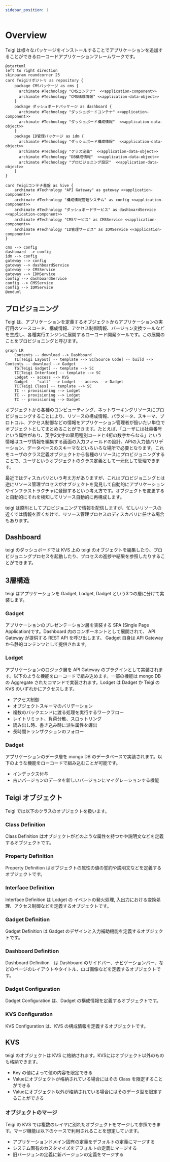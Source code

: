 ```yaml
---
sidebar_position: 1
---
```


# Overview

Teigi は様々なパッケージをインストールすることでアプリケーションを追加することができるローコードアプリケーションフレームワークです。

```plantuml package-manager
@startuml
left to right direction
skinparam roundcorner 25
card Teigiリポジトリ as repository {
    package CMSパッケージ as cms {
      archimate #Technology "CMSコンテナ"  <<application-component>>
      archimate #Technology "CMS構成情報" <<application-data-object>>
    }
    package ダッシュボードパッケージ as dashboard {
      archimate #Technology "ダッシュボードコンテナ" <<application-component>>
      archimate #Technology "ダッシュボード構成情報"  <<application-data-object>>
    }
    package ID管理パッケージ as idm {
      archimate #Technology "ダッシュボード構成情報"  <<application-data-object>>
      archimate #Technology "クラス定義"  <<application-data-object>>
      archimate #Technology "DB構成情報"  <<application-data-object>>
      archimate #Technology "プロビジョニング設定"  <<application-data-object>>
    }
}

card Teigiコンテナ基盤 as hive {
    archimate #Technology "API Gateway" as gateway <<application-component>>
    archimate #Technology "構成情報管理システム" as config <<application-component>>
    archimate #Technology "ダッシュボードサービス" as dashboardService <<application-component>>
    archimate #Technology "CMSサービス" as CMSService <<application-component>>
    archimate #Technology "ID管理サービス" as IDMService <<application-component>>
}

cms --> config
dashboard --> config
idm --> config
gateway --> config
gateway --> dashboardService
gateway --> CMSService
gateway --> IDMService
config --> dashboardService
config --> CMSService
config --> IDMService
@enduml
```


## プロビジョニング

Teigi は、アプリケーションを定義するオブジェクトからアプリケーションの実行用のソースコード、構成情報、アクセス制御情報、バージョン変換ツールなどを生成し、各種実行エンジンに展開するローコード開発ツールです。この展開のことをプロビジョニングと呼びます。

```mermaid
graph LR
    Contents -- download --> Dashboard
    TL[Teigi Layout] -- template --> SC[Source Code] -- build --> Contents -- download --> Gadget
    TG[Teigi Gadget] -- template --> SC
    TI[Teigi Interface] -- template --> SC
    Lodget -- access --> KVS
    Gadget -- "call" --> Lodget -- access --> Dadget
    TC[Teigi Class] -- template --> SC
    TI -- provisioning --> Lodget
    TC -- provisioning --> Lodget
    TC -- provisioning --> Dadget
```

オブジェクトから各種のコンピューティング、ネットワーキングリソースにプロビジョニングすることにより、リソースの構成情報、パラメータ、スキーマ、プロトコル、アクセス制御などの情報をアプリケーション管理者が扱いたい単位でオブジェクトとしてまとめることができます。たとえば、「ユーザには社員番号という属性があり、英字2文字の雇用種別コードと4桁の数字からなる」という情報はユーザ情報を編集する画面の入力フィールドの設計、APIの入力値バリデーション、データベースのスキーマなどいろいろな場所で必要となります。これをユーザのクラス定義オブジェクトから各種のリソースにプロビジョニングすることで、ユーザというオブジェクトのクラス定義として一元化して管理できます。

最近ではディスカバリという考え方がありますが、これはプロビジョニングとは逆にリソース管理プロセスがオブジェクトを発見して自動的にアプリケーションやインフラストラクチャに登録するという考え方です。オブジェクトを変更すると自動的にそれを検知してリソース自動的に再構成します。

teigi は原則としてプロビジョニングで情報を配信しますが、忙しいリソースの近くでは情報を置くだけで、リソース管理プロセスのディスカバリに任せる場合もあります。

## Dashboard

 teigi のダッシュボードでは KVS 上の teigi のオブジェクトを編集したり、プロビジョニングプロセスを起動したり、プロセスの進捗や結果を参照したりすることができます。

## 3層構造

teigi はアプリケーションを Gadget, Lodget, Dadget という3つの層に分けて実装します。

### Gadget

アプリケーションのプレゼンテーション層を実装する SPA (Single Page Application)です。Dashboard 内のコンポーネントとして展開されて、 API Gateway が提供する REST API を呼び出します。  Gadget 自身は API Gateway から静的コンテンツとして提供されます。

### Lodget

アプリケーションのロジック層を API Gateway のプラグインとして実装されます。以下のような機能をローコードで組み込めます。一部の機能は mongo DB の Aggregate されたコマンドで実装されます。Lodget は Dadget か Teigi の KVS のいずれかにアクセスします。

- アクセス制御
- オブジェクトスキーマのバリデーション
- 複数のバックエンドに渡る処理を実行するワークフロー
- レイトリミット、負荷分散、スロットリング
- 読み出し時、書き込み時に派生属性を導出
- 長時間トランザクションのフォロー

### Dadget

アプリケーションのデータ層を mongo DB のデータベースで実装されます。以下のような機能をローコードで組み込むことが可能です。

- インデックス付与
- 古いバージョンのデータを新しいバージョンにマイグレーションする機能

## Teigi オブジェクト

Teigi では以下のクラスのオブジェクトを扱います。

### Class Definition

Class Definition はオブジェクトがどのような属性を持つかや説明文などを定義するオブジェクトです。

### Property Definition

Property Definition はオブジェクトの属性の値の誓約や説明文などを定義するオブジェクトです。

### Interface Definition

Interface Definition は Lodget の イベントの発火処理, 入出力における変換処理、アクセス制御などを定義するオブジェクトです。

### Gadget Definition

Gadget Definition は Gadget のデザインと入力補助機能を定義するオブジェクトです。

### Dashboard Definition

Dashboard Definition　は Dashboard のサイドバー、ナビゲーションバー、などのページのレイアウトやタイトル、ロゴ画像などを定義するオブジェクトです。

### Dadget Configuration

Dadget Configuration は、Dadget の構成情報を定義するオブジェクトです。

### KVS Configuration

KVS Configuration は、KVS の構成情報を定義するオブジェクトです。

## KVS

teigi のオブジェクトは KVS に格納されます。KVSにはオブジェクト以外のものも格納できます。

- Key の値によって値の内容を限定できる
- Valueにオブジェクトが格納されている場合にはその Class を限定することができる
- Valueにオブジェクト以外が格納されている場合にはそのデータ型を限定することができる

### オブジェクトのマージ

Teigi の KVS では複数のレイヤに別れたオブジェクトをマージして参照できます。マージ機能は以下のケースで利用されることを想定しています。
- アプリケーションドメイン固有の定義をデフォルトの定義にマージする
- システム固有のカスタマイズをデフォルトの定義にマージする
- 旧バージョンの定義に新バージョンの定義をマージする


